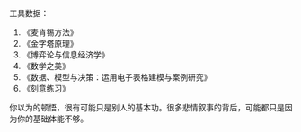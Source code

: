 工具数据：

1. 《麦肯锡方法》
2. 《金字塔原理》
3. 《博弈论与信息经济学》
4. 《数学之美》
5. 《数据、模型与决策：运用电子表格建模与案例研究》
6. 《刻意练习》

你以为的顿悟，很有可能只是别人的基本功。很多悲情叙事的背后，可能都只是因为你的基础体能不够。

